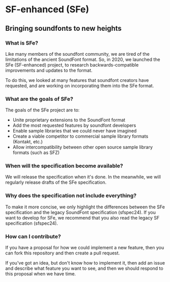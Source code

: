 # SF-enhanced (SFe)

## Bringing soundfonts to new heights

### What is SFe?

Like many members of the soundfont community, we are tired of the limitations of the ancient SoundFont format. So, in 2020, we launched the SFe (SF-enhanced) project, to research backwards-compatible improvements and updates to the format.

To do this, we looked at many features that soundfont creators have requested, and are working on incorporating them into the SFe format.

### What are the goals of SFe?

The goals of the SFe project are to:

- Unite proprietary extensions to the SoundFont format
- Add the most requested features by soundfont developers
- Enable sample libraries that we could never have imagined 
- Create a viable competitor to commercial sample library formats (Kontakt, etc.)
- Allow intercompatibility between other open source sample library formats (such as SFZ)

### When will the specification become available?

We will release the specification when it's done. In the meanwhile, we will regularly release drafts of the SFe specification.

### Why does the specification not include everything?

To make it more concise, we only highlight the differences between the SFe specification and the legacy SoundFont specification (sfspec24). If you want to develop for SFe, we recommend that you also read the legacy SF specification (sfspec24).

### How can I contribute?

If you have a proposal for how we could implement a new feature, then you can fork this repository and then create a pull request. 

If you've got an idea, but don't know how to implement it, then add an issue and describe what feature you want to see, and then we should respond to this proposal when we have time.

